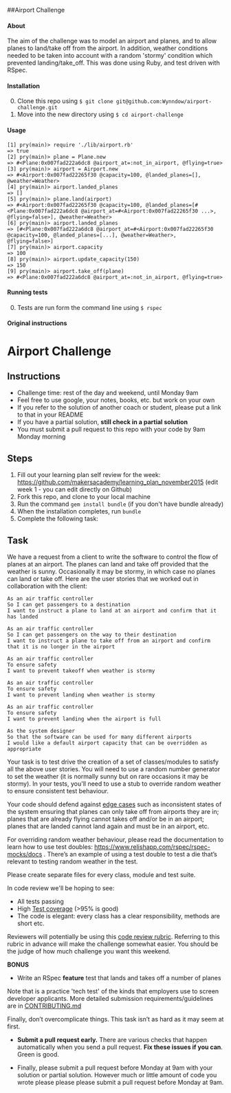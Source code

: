 ##Airport Challenge

#### About

The aim of the challenge was to model an airport and planes, and to allow planes to land/take off from the airport. In addition, weather conditions needed to be taken into account with a random 'stormy' condition which prevented landing/take_off. This was done using Ruby, and test driven with RSpec.

#### Installation

0. Clone this repo using ```$ git clone git@github.com:Wynndow/airport-challenge.git```
0. Move into the new directory using ```$ cd airport-challenge```

#### Usage

```
[1] pry(main)> require './lib/airport.rb'
=> true
[2] pry(main)> plane = Plane.new
=> #<Plane:0x007fad222a6dc8 @airport_at=:not_in_airport, @flying=true>
[3] pry(main)> airport = Airport.new
=> #<Airport:0x007fad22265f30 @capacity=100, @landed_planes=[], @weather=Weather>
[4] pry(main)> airport.landed_planes
=> []
[5] pry(main)> plane.land(airport)
=> #<Airport:0x007fad22265f30 @capacity=100, @landed_planes=[#<Plane:0x007fad222a6dc8 @airport_at=#<Airport:0x007fad22265f30 ...>, @flying=false>], @weather=Weather>
[6] pry(main)> airport.landed_planes
=> [#<Plane:0x007fad222a6dc8 @airport_at=#<Airport:0x007fad22265f30 @capacity=100, @landed_planes=[...], @weather=Weather>, @flying=false>]
[7] pry(main)> airport.capacity
=> 100
[8] pry(main)> airport.update_capacity(150)
=> 150
[9] pry(main)> airport.take_off(plane)
=> #<Plane:0x007fad222a6dc8 @airport_at=:not_in_airport, @flying=true>
```

#### Running tests

0. Tests are run form the command line using ```$ rspec```

#### Original instructions

Airport Challenge
=================

Instructions
---------

* Challenge time: rest of the day and weekend, until Monday 9am
* Feel free to use google, your notes, books, etc. but work on your own
* If you refer to the solution of another coach or student, please put a link to that in your README
* If you have a partial solution, **still check in a partial solution**
* You must submit a pull request to this repo with your code by 9am Monday morning

Steps
-------

1. Fill out your learning plan self review for the week: https://github.com/makersacademy/learning_plan_november2015 (edit week 1 - you can edit directly on Github)
2. Fork this repo, and clone to your local machine
3. Run the command `gem install bundle` (if you don't have bundle already)
4. When the installation completes, run `bundle`
3. Complete the following task:

Task
-----

We have a request from a client to write the software to control the flow of planes at an airport. The planes can land and take off provided that the weather is sunny. Occasionally it may be stormy, in which case no planes can land or take off.  Here are the user stories that we worked out in collaboration with the client:

```
As an air traffic controller
So I can get passengers to a destination
I want to instruct a plane to land at an airport and confirm that it has landed

As an air traffic controller
So I can get passengers on the way to their destination
I want to instruct a plane to take off from an airport and confirm that it is no longer in the airport

As an air traffic controller
To ensure safety
I want to prevent takeoff when weather is stormy

As an air traffic controller
To ensure safety
I want to prevent landing when weather is stormy

As an air traffic controller
To ensure safety
I want to prevent landing when the airport is full

As the system designer
So that the software can be used for many different airports
I would like a default airport capacity that can be overridden as appropriate
```

Your task is to test drive the creation of a set of classes/modules to satisfy all the above user stories. You will need to use a random number generator to set the weather (it is normally sunny but on rare occasions it may be stormy). In your tests, you'll need to use a stub to override random weather to ensure consistent test behaviour.

Your code should defend against [edge cases](http://programmers.stackexchange.com/questions/125587/what-are-the-difference-between-an-edge-case-a-corner-case-a-base-case-and-a-b) such as inconsistent states of the system ensuring that planes can only take off from airports they are in; planes that are already flying cannot takes off and/or be in an airport; planes that are landed cannot land again and must be in an airport, etc.

For overriding random weather behaviour, please read the documentation to learn how to use test doubles: https://www.relishapp.com/rspec/rspec-mocks/docs . There’s an example of using a test double to test a die that’s relevant to testing random weather in the test.

Please create separate files for every class, module and test suite.

In code review we'll be hoping to see:

* All tests passing
* High [Test coverage](https://github.com/makersacademy/course/blob/master/pills/test_coverage.md) (>95% is good)
* The code is elegant: every class has a clear responsibility, methods are short etc.

Reviewers will potentially be using this [code review rubric](docs/review.md).  Referring to this rubric in advance will make the challenge somewhat easier.  You should be the judge of how much challenge you want this weekend.

**BONUS**

* Write an RSpec **feature** test that lands and takes off a number of planes

Note that is a practice 'tech test' of the kinds that employers use to screen developer applicants.  More detailed submission requirements/guidelines are in [CONTRIBUTING.md](CONTRIBUTING.md)

Finally, don’t overcomplicate things. This task isn’t as hard as it may seem at first.

* **Submit a pull request early.**  There are various checks that happen automatically when you send a pull request.  **Fix these issues if you can**.  Green is good.

* Finally, please submit a pull request before Monday at 9am with your solution or partial solution.  However much or little amount of code you wrote please please please submit a pull request before Monday at 9am.

